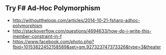 ## Try F# Ad-Hoc Polymorphism

- http://withouttheloop.com/articles/2014-10-21-fsharp-adhoc-polymorphism
- http://stackoverflow.com/questions/4694633/how-do-i-write-this-member-constraint-in-f
- https://www.facebook.com/photo.php?fbid=10153822452158589&set=gm.927323747373326&type=3&theater